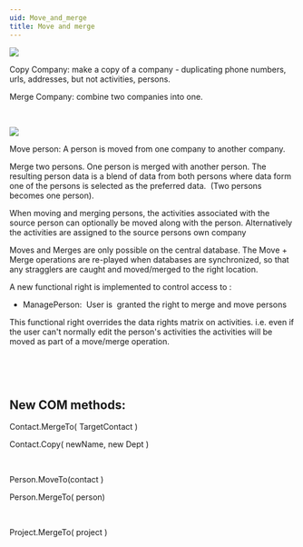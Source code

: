 ```yaml
---
uid: Move_and_merge
title: Move and merge
---
```


![](../images/marge-companies.png)

Copy Company: make a copy of a company - duplicating phone numbers, urls, addresses, but not activities, persons.

Merge Company: combine two companies into one.

 

![](../images/marge-contacts.png)

Move person: A person is moved from one company to another company.

Merge two persons. One person is merged with another person. The resulting person data is a blend of data from both persons where data form one of the persons is selected as the preferred data.  (Two persons becomes one person).

When moving and merging persons, the activities associated with the source person can optionally be moved along with the person. Alternatively the activities are assigned to the source persons own company

Moves and Merges are only possible on the central database. The Move + Merge operations are re-played when databases are synchronized, so that any stragglers are caught and moved/merged to the right location.

A new functional right is implemented to control access to :

-   ManagePerson:  User is  granted the right to merge and move persons

This functional right overrides the data rights matrix on activities.
i.e. even if the user can't normally edit the person's activities the activities will be moved as part of a move/merge operation.

 

 

New COM methods:
----------------

<see cref="IContact.MergeTo">Contact.MergeTo</see>( TargetContact )

<see cref="IContact.Copy">Contact.Copy</see>( newName, new Dept )

 

<see cref="IPerson.MoveTo">Person.MoveTo</see>(contact )

<see cref="IPerson.MergeTo">Person.MergeTo</see>( person)

 

<see cref="IProject.MergeTo">Project.MergeTo</see>( project )
